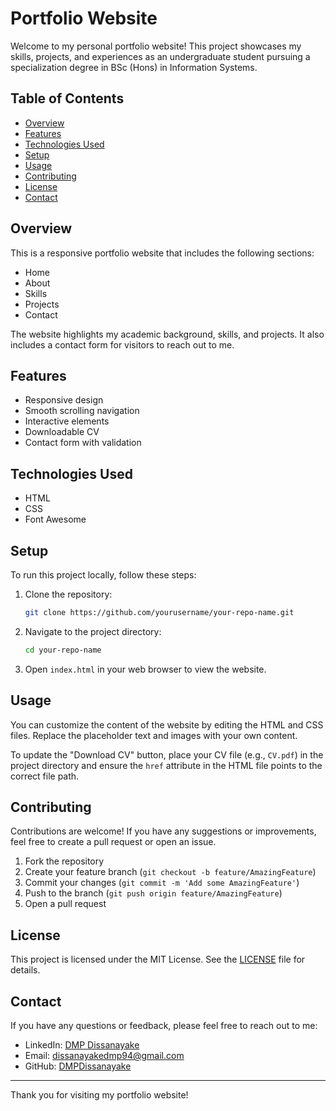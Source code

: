 # Portfolio Website

Welcome to my personal portfolio website! This project showcases my skills, projects, and experiences as an undergraduate student pursuing a specialization degree in BSc (Hons) in Information Systems.

## Table of Contents

- [Overview](#overview)
- [Features](#features)
- [Technologies Used](#technologies-used)
- [Setup](#setup)
- [Usage](#usage)
- [Contributing](#contributing)
- [License](#license)
- [Contact](#contact)

## Overview

This is a responsive portfolio website that includes the following sections:

- Home
- About
- Skills
- Projects
- Contact

The website highlights my academic background, skills, and projects. It also includes a contact form for visitors to reach out to me.

## Features

- Responsive design
- Smooth scrolling navigation
- Interactive elements
- Downloadable CV
- Contact form with validation

## Technologies Used

- HTML
- CSS
- Font Awesome

## Setup

To run this project locally, follow these steps:

1. Clone the repository:
    ```sh
    git clone https://github.com/yourusername/your-repo-name.git
    ```

2. Navigate to the project directory:
    ```sh
    cd your-repo-name
    ```

3. Open `index.html` in your web browser to view the website.

## Usage

You can customize the content of the website by editing the HTML and CSS files. Replace the placeholder text and images with your own content.

To update the "Download CV" button, place your CV file (e.g., `CV.pdf`) in the project directory and ensure the `href` attribute in the HTML file points to the correct file path.

## Contributing

Contributions are welcome! If you have any suggestions or improvements, feel free to create a pull request or open an issue.

1. Fork the repository
2. Create your feature branch (`git checkout -b feature/AmazingFeature`)
3. Commit your changes (`git commit -m 'Add some AmazingFeature'`)
4. Push to the branch (`git push origin feature/AmazingFeature`)
5. Open a pull request

## License

This project is licensed under the MIT License. See the [LICENSE](LICENSE) file for details.

## Contact

If you have any questions or feedback, please feel free to reach out to me:

- LinkedIn: [DMP Dissanayake](https://www.linkedin.com/in/dmp-dissanayake-aa62ba218/)
- Email: [dissanayakedmp94@gmail.com](mailto:dissanayakedmp94@gmail.com)
- GitHub: [DMPDissanayake](https://github.com/DMPDissanayake)

---

Thank you for visiting my portfolio website!

